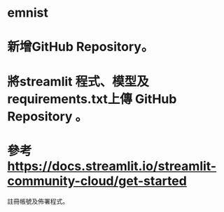 # emnist
# 新增GitHub Repository。
# 將streamlit 程式、模型及requirements.txt上傳 GitHub Repository 。
# 參考 https://docs.streamlit.io/streamlit-community-cloud/get-started
註冊帳號及佈署程式。
